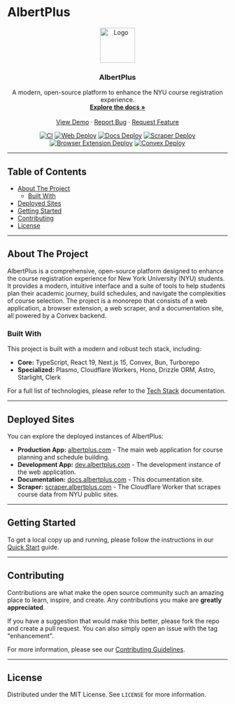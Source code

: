 # AlbertPlus

<div align="center">
  <a href="https://albertplus.com">
    <img src="https://raw.githubusercontent.com/TechAtNYU/AlbertPlus/main/apps/web/public/logo.svg" alt="Logo" width="80" height="80">
  </a>

  <h3 align="center">AlbertPlus</h3>

  <p align="center">
    A modern, open-source platform to enhance the NYU course registration experience.
    <br />
    <a href="https://docs.albertplus.com"><strong>Explore the docs »</strong></a>
    <br />
    <br />
    <a href="https://albertplus.com">View Demo</a>
    ·
    <a href="https://github.com/TechAtNYU/AlbertPlus/issues">Report Bug</a>
    ·
    <a href="https://github.com/TechAtNYU/AlbertPlus/issues">Request Feature</a>
  </p>
</div>

<div align="center">

[![CI](https://github.com/TechAtNYU/AlbertPlus/actions/workflows/ci.yaml/badge.svg)](https://github.com/TechAtNYU/AlbertPlus/actions/workflows/ci.yaml)
[![Web Deploy](https://github.com/TechAtNYU/AlbertPlus/actions/workflows/web.yaml/badge.svg)](https://github.com/TechAtNYU/AlbertPlus/actions/workflows/web.yaml)
[![Docs Deploy](https://github.com/TechAtNYU/AlbertPlus/actions/workflows/docs.yaml/badge.svg)](https://github.com/TechAtNYU/AlbertPlus/actions/workflows/docs.yaml)
[![Scraper Deploy](https://github.com/TechAtNYU/AlbertPlus/actions/workflows/scraper.yaml/badge.svg)](https://github.com/TechAtNYU/AlbertPlus/actions/workflows/scraper.yaml)
[![Browser Extension Deploy](https://github.com/TechAtNYU/AlbertPlus/actions/workflows/browser.yml/badge.svg)](https://github.com/TechAtNYU/AlbertPlus/actions/workflows/browser.yml)
[![Convex Deploy](https://github.com/TechAtNYU/AlbertPlus/actions/workflows/convex.yaml/badge.svg)](https://github.com/TechAtNYU/AlbertPlus/actions/workflows/convex.yaml)

</div>

---

## Table of Contents

- [About The Project](#about-the-project)
  - [Built With](#built-with)
- [Deployed Sites](#deployed-sites)
- [Getting Started](#getting-started)
- [Contributing](#contributing)
- [License](#license)

---

## About The Project

AlbertPlus is a comprehensive, open-source platform designed to enhance the course registration experience for New York University (NYU) students. It provides a modern, intuitive interface and a suite of tools to help students plan their academic journey, build schedules, and navigate the complexities of course selection. The project is a monorepo that consists of a web application, a browser extension, a web scraper, and a documentation site, all powered by a Convex backend.

### Built With

This project is built with a modern and robust tech stack, including:

- **Core:** TypeScript, React 19, Next.js 15, Convex, Bun, Turborepo
- **Specialized:** Plasmo, Cloudflare Workers, Hono, Drizzle ORM, Astro, Starlight, Clerk

For a full list of technologies, please refer to the [Tech Stack](https://docs.albertplus.com/getting-started/tech-stack/) documentation.

---

## Deployed Sites

You can explore the deployed instances of AlbertPlus:

- **Production App:** [albertplus.com](https://albertplus.com) - The main web application for course planning and schedule building.
- **Development App:** [dev.albertplus.com](https://dev.albertplus.com) - The development instance of the web application.
- **Documentation:** [docs.albertplus.com](https://docs.albertplus.com) - This documentation site.
- **Scraper:** [scraper.albertplus.com](https://scraper.albertplus.com) - The Cloudflare Worker that scrapes course data from NYU public sites.

---

## Getting Started

To get a local copy up and running, please follow the instructions in our [Quick Start](https://docs.albertplus.com/getting-started/quick-start/) guide.

---

## Contributing

Contributions are what make the open source community such an amazing place to learn, inspire, and create. Any contributions you make are **greatly appreciated**.

If you have a suggestion that would make this better, please fork the repo and create a pull request. You can also simply open an issue with the tag "enhancement".

For more information, please see our [Contributing Guidelines](https://docs.albertplus.com/getting-started/contributing/).

---

## License

Distributed under the MIT License. See `LICENSE` for more information.
